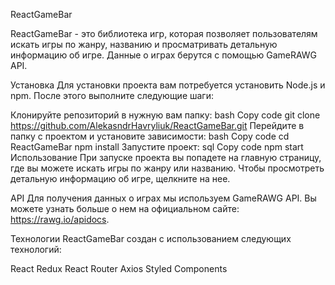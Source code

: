 ReactGameBar

ReactGameBar - это библиотека игр, которая позволяет пользователям искать игры по жанру, названию и просматривать детальную информацию об игре. Данные о играх берутся с помощью GameRAWG API.

Установка
Для установки проекта вам потребуется установить Node.js и npm. После этого выполните следующие шаги:

Клонируйте репозиторий в нужную вам папку:
bash
Copy code
git clone https://github.com/AlekasndrHavryliuk/ReactGameBar.git
Перейдите в папку с проектом и установите зависимости:
bash
Copy code
cd ReactGameBar
npm install
Запустите проект:
sql
Copy code
npm start
Использование
При запуске проекта вы попадете на главную страницу, где вы можете искать игры по жанру или названию. Чтобы просмотреть детальную информацию об игре, щелкните на нее.

API
Для получения данных о играх мы используем GameRAWG API. Вы можете узнать больше о нем на официальном сайте: https://rawg.io/apidocs.

Технологии
ReactGameBar создан с использованием следующих технологий:

React
Redux
React Router
Axios
Styled Components
